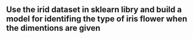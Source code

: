 ## Use the irid dataset in sklearn libry and build a model for identifing the type of iris flower when the dimentions are given